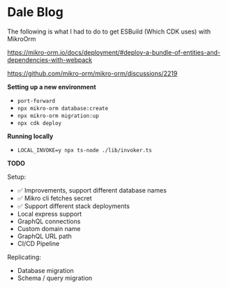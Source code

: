 # Dale Blog

The following is what I had to do to get ESBuild (Which CDK uses) with MikroOrm

https://mikro-orm.io/docs/deployment/#deploy-a-bundle-of-entities-and-dependencies-with-webpack

https://github.com/mikro-orm/mikro-orm/discussions/2219

**Setting up a new environment**

- `port-forward`
- `npx mikro-orm database:create`
- `npx mikro-orm migration:up`
- `npx cdk deploy`

**Running locally**

- `LOCAL_INVOKE=y npx ts-node ./lib/invoker.ts`

**TODO**

Setup:

- ✅ Improvements, support different database names
- ✅ Mikro cli fetches secret
- ✅ Support different stack deployments
- Local express support
- GraphQL connections
- Custom domain name
- GraphQL URL path
- CI/CD Pipeline

Replicating:

- Database migration
- Schema / query migration

